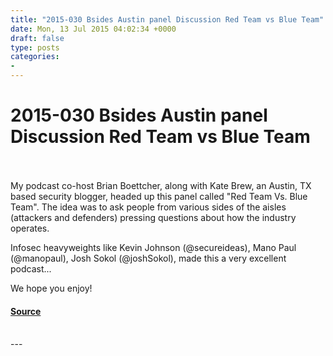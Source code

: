 ```yaml
---
title: "2015-030 Bsides Austin panel Discussion Red Team vs Blue Team"
date: Mon, 13 Jul 2015 04:02:34 +0000
draft: false
type: posts
categories: 
- 
---
```

# 2015-030 Bsides Austin panel Discussion Red Team vs Blue Team

<br/>

<br/>
My podcast co-host Brian Boettcher, along with Kate Brew, an Austin, TX based security blogger, headed up this panel called "Red Team Vs. Blue Team". The idea was to ask people from various sides of the aisles (attackers and defenders) pressing questions about how the industry operates.

Infosec heavyweights like Kevin Johnson (@secureideas), Mano Paul (@manopaul), Josh Sokol (@joshSokol), made this a very excellent podcast...

We hope you enjoy!

#### [Source](http://brakeingsecurity.com/2015-030-bsides-austin-panel-discussion)

<br/>
---
